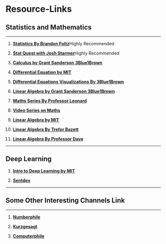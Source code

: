 # Resource-Links
## Statistics and Mathematics
---
1. [**Statistics By Brandon Foltz**](https://www.youtube.com/user/BCFoltz/playlists "Brandon Foltz")Highly Recommended

1. [**Stat Quest  with Josh Starmer**](https://www.youtube.com/user/joshstarmer/playlists "Stat Quest")Highly Recommended

1. [**Calculus by Grant Sanderson 3Blue1Brown**](https://www.youtube.com/watch?v=WUvTyaaNkzM&list=PLZHQObOWTQDMsr9K-rj53DwVRMYO3t5Yr "Essence of Calculus") 

1. [**Differential Equation by MIT**](https://www.youtube.com/watch?v=ZvL88xqYSak&list=PLUl4u3cNGP63oTpyxCMLKt_JmB0WtSZfG "Differential Equations")

1. [**Differential Equations Visualizations By 3Blue1Brown**](https://www.youtube.com/watch?v=p_di4Zn4wz4&list=PLZHQObOWTQDNPOjrT6KVlfJuKtYTftqH6 "Differential Equations")

1. [**Linear Algebra by Grant Sanderson  3Blue1Brown**](https://www.youtube.com/watch?v=fNk_zzaMoSs&list=PLZHQObOWTQDPD3MizzM2xVFitgF8hE_ab "Essence of Linear Algebra")

1. [**Maths Series By Professor Leonard**](https://www.youtube.com/user/professorleonard57/playlists "Math Lecture Series By Professor Leonard")

1. [**Video Series on Maths**](https://www.youtube.com/channel/UCiTjCIT_9EXV1Wp1cY0zaUA/playlists "Don't Memorize Video Series")

1. [**Linear Algebra by MIT**](https://www.youtube.com/watch?v=7UJ4CFRGd-U&list=PL221E2BBF13BECF6C "Linear Algebra")

1. [**Linear Algebra By Trefor Bazett**](https://www.youtube.com/watch?v=ZKUqtErZCiU&list=PLHXZ9OQGMqxfUl0tcqPNTJsb7R6BqSLo6 "Linear Algebra")

1. [**Linear Algebra By Professor Dave**](https://www.youtube.com/watch?v=csgNflj69-Y&list=PLybg94GvOJ9En46TNCXL2n6SiqRc_iMB8 "Linear Algebra")

---

## Deep Learning

1. [**Intro to Deep Learning by MIT**](https://www.youtube.com/watch?v=5v1JnYv_yWs&list=PLtBw6njQRU-rwp5__7C0oIVt26ZgjG9NI "Deep Learning")

1. [**Sentdex**](https://www.youtube.com/user/sentdex "Sentdex")

---
## Some Other Interesting Channels Link
---
1. [**Numberphile**](https://www.youtube.com/user/numberphile "Numberphile")

1. [**Kurzgesagt**](https://www.youtube.com/user/Kurzgesagt "Kurzgesagt")

1. [**Computerphile**](https://www.youtube.com/user/Computerphile "Computerphile")
